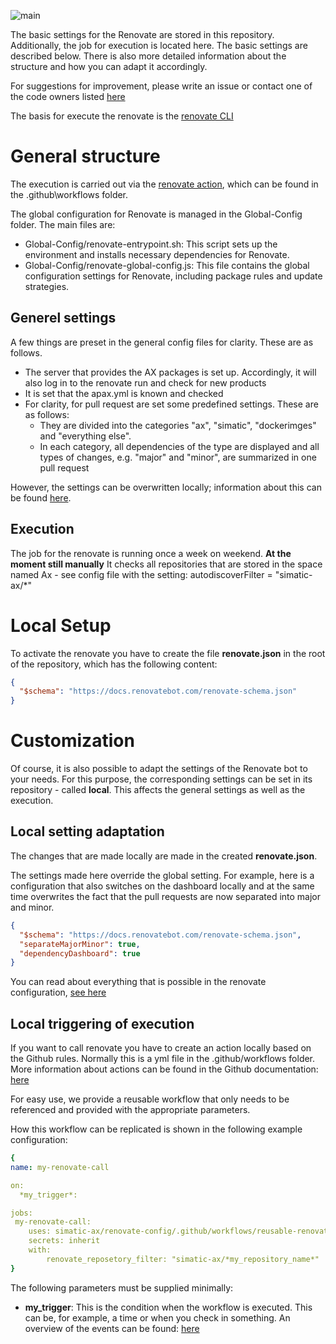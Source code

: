 ![main](https://docs.renovatebot.com/assets/images/mend-renovate-cli-banner.jpg)

The basic settings for the Renovate are stored in this repository. Additionally, the job for execution is located here. 
The basic settings are described below. There is also more detailed information about the structure and how you can adapt it accordingly.

For suggestions for improvement, please write an issue or contact one of the code owners listed [here](./CODEOWNERS)

The basis for execute the renovate is the [renovate CLI](https://docs.renovatebot.com/)

# General structure

The execution is carried out via the [renovate action](https://github.com/simatic-ax/renovate-config/blob/chore/set_up_renovate/.github/workflows/renovate.yml), which can be found in the .github\workflows folder.

The global configuration for Renovate is managed in the Global-Config folder. The main files are:

- Global-Config/renovate-entrypoint.sh: This script sets up the environment and installs necessary dependencies for Renovate.
- Global-Config/renovate-global-config.js: This file contains the global configuration settings for Renovate, including package rules and update strategies.

## Generel settings

A few things are preset in the general config files for clarity. These are as follows. 

- The server that provides the AX packages is set up. Accordingly, it will also log in to the renovate run and check for new products
- It is set that the apax.yml is known and checked
- For clarity, for pull request are set some predefined settings. These are as follows:
	- They are divided into the categories "ax", "simatic", "dockerimges" and "everything else".
	- In each category, all dependencies of the type are displayed and all types of changes, e.g. "major" and "minor", are summarized in one pull request

However, the settings can be overwritten locally; information about this can be found [here](#local-adaptation).

## Execution

The job for the renovate is running once a week on weekend. **At the moment still manually**
It checks all repositories that are stored in the space named Ax - see config file with the setting: autodiscoverFilter = "simatic-ax/*"

# Local Setup

To activate the renovate you have to create the file **renovate.json** in the root of the repository, which has the following content:

```json
{
  "$schema": "https://docs.renovatebot.com/renovate-schema.json"
}
```

# Customization

Of course, it is also possible to adapt the settings of the Renovate bot to your needs. For this purpose, the corresponding settings can be set in its repository - called **local**. This affects the general settings as well as the execution.

## Local setting adaptation

The changes that are made locally are made in the created **renovate.json**.

The settings made here override the global setting. 
For example, here is a configuration that also switches on the dashboard locally and at the same time overwrites the fact that the pull requests are now separated into major and minor.

```json
{
  "$schema": "https://docs.renovatebot.com/renovate-schema.json",
  "separateMajorMinor": true,
  "dependencyDashboard": true
}
```

You can read about everything that is possible in the renovate configuration, [see here](https://docs.renovatebot.com/configuration-options/)

## Local triggering of execution

If you want to call renovate you have to create an action locally based on the Github rules. 
Normally this is a yml file in the .github/workflows folder. More information about actions can be found in the Github documentation: [here](https://docs.github.com/en/actions)

For easy use, we provide a reusable workflow that only needs to be referenced and provided with the appropriate parameters. 

How this workflow can be replicated is shown in the following example configuration:

```yml
{
name: my-renovate-call

on:
  *my_trigger*:

jobs:
 my-renovate-call:
    uses: simatic-ax/renovate-config/.github/workflows/reusable-renovate-workflow.yml@main
    secrets: inherit
    with:
        renovate_reposetory_filter: "simatic-ax/*my_repository_name*"
}
```

The following parameters must be supplied minimally:
- **my_trigger**: 
This is the condition when the workflow is executed. This can be, for example, a time or when you check in something. An overview of the events can be found: [here](https://docs.github.com/en/actions/writing-workflows/choosing-when-your-workflow-runs/events-that-trigger-workflows)
